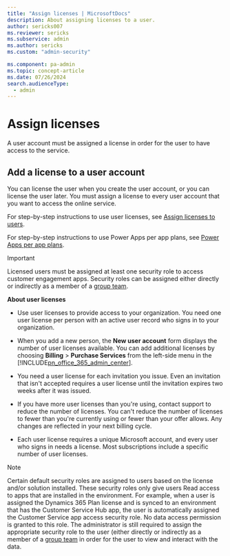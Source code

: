 ```yaml
---
title: "Assign licenses | MicrosoftDocs"
description: About assigning licenses to a user.
author: sericks007
ms.reviewer: sericks
ms.subservice: admin
ms.author: sericks
ms.custom: "admin-security"

ms.component: pa-admin
ms.topic: concept-article
ms.date: 07/26/2024
search.audienceType: 
  - admin
---
```

# Assign licenses

A user account must be assigned a license in order for the user to have access to the service.

## Add a license to a user account

You can license the user when you create the user account, or you can license the user later. You must assign a license to every user account that you want to access the online service. 
  
For step-by-step instructions to use user licenses, see [Assign licenses to users](/microsoft-365/admin/manage/assign-licenses-to-users).

For step-by-step instructions to use Power Apps per app plans, see [Power Apps per app plans](about-powerapps-perapp.md).
  
> [!IMPORTANT]
> Licensed users must be assigned at least one security role to access customer engagement apps. Security roles can be assigned either directly or indirectly as a member of a [group team](manage-group-teams.md).
  
 **About user licenses**  
  
- Use user licenses to provide access to your organization. You need one user license per person with an active user record who signs in to your organization.  
  
- When you add a new person, the **New user account** form displays the number of user licenses available. You can add additional licenses by choosing **Billing** > **Purchase Services** from the left-side menu in the [!INCLUDE[pn_office_365_admin_center](../includes/pn-office-365-admin-center.md)].  
  
- You need a user license for each invitation you issue. Even an invitation that isn't accepted requires a user license until the invitation expires two weeks after it was issued.
  
- If you have more user licenses than you're using, contact support to reduce the number of licenses. You can't reduce the number of licenses to fewer than you're currently using or fewer than your offer allows. Any changes are reflected in your next billing cycle.  
  
- Each user license requires a unique Microsoft account, and every user who signs in needs a license. Most subscriptions include a specific number of user licenses.  

> [!NOTE]
> Certain default security roles are assigned to users based on the license and/or solution installed. These security roles only give users Read access to apps that are installed in the environment. For example, when a user is assigned the Dynamics 365 Plan license and is synced to an environment that has the Customer Service Hub app, the user is automatically assigned the Customer Service app access security role. No data access permission is granted to this role. The administrator is still required to assign the appropriate security role to the user (either directly or indirectly as a member of a [group team](manage-group-teams.md#about-group-teams) in order for the user to view and interact with the data.
